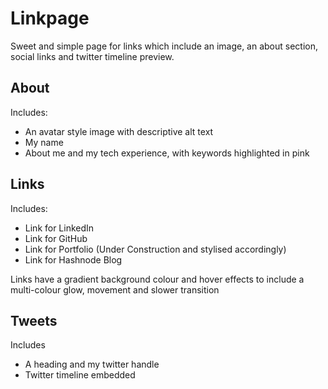# Linkpage
Sweet and simple page for links which include an image, an about section, social links and twitter timeline preview.

## About
Includes: 
- An avatar style image with descriptive alt text
- My name
- About me and my tech experience, with keywords highlighted in pink

## Links
Includes: 
- Link for LinkedIn
- Link for GitHub
- Link for Portfolio (Under Construction and stylised accordingly)
- Link for Hashnode Blog

Links have a gradient background colour and hover effects to include a multi-colour glow, movement and slower transition

## Tweets
Includes 
- A heading and my twitter handle
- Twitter timeline embedded






